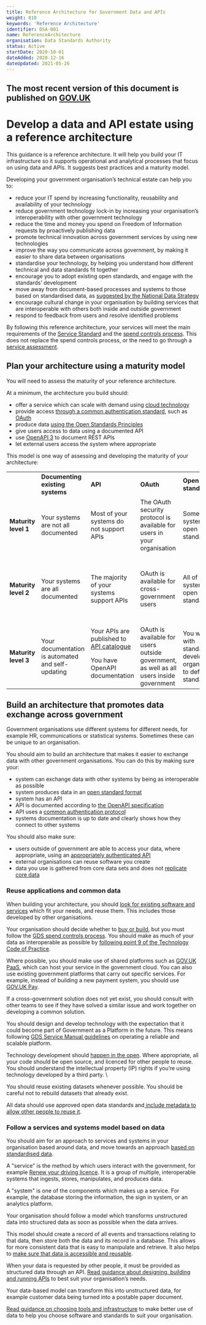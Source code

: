 ```yaml
---
title: Reference Architecture for Government Data and APIs
weight: 810
keywords: 'Reference Architecture'
identifier: DSA-001
name: ReferenceArchitecture
organisation: Data Standards Authority
status: Active
startDate: 2020-10-01
dateAdded: 2020-12-16
dateUpdated: 2021-05-26
---
```

## The most recent version of this document is published on [GOV.UK](https://www.gov.uk/guidance/develop-your-data-and-apis-using-a-reference-architecture)

# Develop a data and API estate using a reference architecture

This guidance is a reference architecture. It will help you build your IT infrastructure so it supports operational and analytical processes that focus on using data and APIs. It suggests best practices and a maturity model.

Developing your government organisation’s technical estate can help you to:

*   reduce your IT spend by increasing functionality, reusability and availability of your technology
*   reduce government technology lock-in by increasing your organisation’s interoperability with other government technology
*   reduce the time and money you spend on Freedom of Information requests by proactively publishing data
*   promote technical innovation across government services by using new technologies
*   improve the way you communicate across government, by making it easier to share data between organisations
*   standardise your technology, by helping you understand how different technical and data standards fit together
*   encourage you to adopt existing open standards, and engage with the standards’ development
*   move away from document-based processes and systems to those based on standardised data, as [suggested by the National Data Strategy](https://www.gov.uk/government/publications/uk-national-data-strategy/national-data-strategy#open-data)
*   encourage cultural change in your organisation by building services that are interoperable with others both inside and outside government
*   respond to feedback from users and resolve identified problems

By following this reference architecture, your services will meet the main requirements of the [Service Standard](https://www.gov.uk/service-manual/service-standard) and the [spend controls process](https://www.gov.uk/guidance/digital-and-technology-spend-controls-version-5). This does not replace the spend controls process, or the need to go through a [service assessment](https://www.gov.uk/service-manual/service-assessments).


## Plan your architecture using a maturity model

You will need to assess the maturity of your reference architecture.

At a minimum, the architecture you build should:

*   offer a service which can scale with demand using [cloud technology](https://www.gov.uk/guidance/government-cloud-first-policy)
*   provide access [through a common authentication standard](https://docs.publishing.service.gov.uk/manual/add-authentication-to-an-application.html), such as [OAuth](https://oauth.net/2/)
*   produce data [using the Open Standards Principles](https://www.gov.uk/government/publications/open-standards-principles)
*   give users access to data using a documented API
*   use [OpenAPI 3](https://www.gov.uk/government/publications/recommended-open-standards-for-government/describing-restful-apis-with-openapi-3) to document REST APIs
*   let external users access the system where appropriate

This model is one way of assessing and developing the maturity of your architecture:

<table>
  <tr>
   <td>
   </td>
   <td><strong>Documenting existing systems</strong>
   </td>
   <td><strong>API</strong>
   </td>
   <td><strong>OAuth</strong>
   </td>
   <td><strong>Open standards</strong>
   </td>
   <td><strong>Data</strong>
   </td>
  </tr>
  <tr>
   <td><strong>Maturity level 1</strong>
   </td>
   <td>Your systems are not all documented
   </td>
   <td>Most of your systems do not support APIs
   </td>
   <td>The OAuth security protocol is available for users in your organisation
   </td>
   <td>Some of your systems use open standards
   </td>
   <td>Your organisation data is mostly entered manually
   </td>
  </tr>
  <tr>
   <td><strong>Maturity level 2</strong>
   </td>
   <td>Your systems are all documented
   </td>
   <td>The majority of your systems support APIs
   </td>
   <td>OAuth is available for cross- government users
   </td>
   <td>All of your systems use open standards
   </td>
   <td>Data is only entered manually to collect information that cannot be collected any other way
   </td>
  </tr>
  <tr>
   <td><strong>Maturity level 3</strong>
   </td>
   <td>Your documentation is automated and self-updating
   </td>
   <td>Your APIs are published to <a href="https://www.api.gov.uk/">API catalogue</a>
<p>
You have OpenAPI documentation
   </td>
   <td>OAuth is available for users outside government, as well as all users inside government
   </td>
   <td>You work with standards development organisations to define standards
   </td>
   <td>Your organisation produces high quality reference data for other systems
   </td>
  </tr>
</table>



## Build an architecture that promotes data exchange across government

Government organisations use different systems for different needs, for example HR, communications or statistical systems. Sometimes these can be unique to an organisation.

You should aim to build an architecture that makes it easier to exchange data with other government organisations. You can do this by making sure your:

*   system can exchange data with other systems by being as interoperable as possible
*   system produces data in an [open standard format](https://www.gov.uk/government/publications/open-standards-principles/open-standards-principles)
*   system has an API
*   API is documented according to [the OpenAPI specification](https://www.gov.uk/government/publications/recommended-open-standards-for-government/describing-restful-apis-with-openapi-3)
*   API uses a [common authentication protocol](https://www.gov.uk/guidance/gds-api-technical-and-data-standards#to-provide-application-level-authorisation)
*   systems documentation is up to date and clearly shows how they connect to other systems

You should also make sure:

*   users outside of government are able to access your data, where appropriate, using an [appropriately authenticated API](https://www.gov.uk/guidance/gds-api-technical-and-data-standards#when-to-authenticate-your-api)
*   external organisations can reuse software you create
*   data you use is gathered from core data sets and does not [replicate core data](https://www.gov.uk/guidance/manage-your-data-for-access-and-reuse)


### Reuse applications and common data

When building your architecture, you should [look for existing software and services](https://www.gov.uk/guidance/share-and-reuse-technology) which fit your needs, and reuse them. This includes those developed by other organisations.

Your organisation should decide whether to [buy or build](https://www.gov.uk/guidance/define-your-purchasing-strategy), but you must follow the [GDS spend controls process](https://www.gov.uk/guidance/digital-and-technology-spend-controls-version-5). You should make as much of your data as interoperable as possible by [following point 9 of the Technology Code of Practice](https://www.gov.uk/guidance/integrate-and-adapt-technology).

Where possible, you should make use of shared platforms such as [GOV.UK PaaS](https://www.cloud.service.gov.uk/), which can host your service in the government cloud. You can also use existing government platforms that carry out specific services. For example, instead of building a new payment system, you should use [GOV.UK Pay](https://www.payments.service.gov.uk/).

If a cross-government solution does not yet exist, you should consult with other teams to see if they have solved a similar issue and work together on developing a common solution.

You should design and develop technology with the expectation that it could become part of Government as a Platform in the future. This means following [GDS Service Manual guidelines](https://www.gov.uk/service-manual/service-standard/point-14-operate-a-reliable-service) on operating a reliable and scalable platform.

Technology development should [happen in the open](https://www.gov.uk/government/publications/open-source-guidance). Where appropriate, all your code should be open source, and licenced for other people to reuse. You should understand the intellectual property (IP) rights if you’re using technology developed by a third party. \


You should reuse existing datasets whenever possible. You should be careful not to rebuild datasets that already exist.

All data should use approved open data standards and[ include metadata to allow other people to reuse it](https://www.gov.uk/government/publications/recommended-open-standards-for-government/using-metadata-to-describe-csv-data).


### Follow a services and systems model based on data

You should aim for an approach to services and systems in your organisation based around data, and move towards an approach [based on standardised data](https://www.gov.uk/government/publications/uk-national-data-strategy/national-data-strategy).

A "service" is the method by which users interact with the government, for example [Renew your driving licence](https://www.gov.uk/renew-driving-licence). It is a group of multiple, interoperable systems that ingests, stores, manipulates, and produces data.

A "system" is one of the components which makes up a service. For example, the database storing the information, the sign in system, or an analytics platform.

Your organisation should follow a model which transforms unstructured data into structured data as soon as possible when the data arrives.

This model should create a record of all events and transactions relating to that data, then store both the data and its record in a database. This allows for more consistent data that is easy to manipulate and retrieve. It also helps to [make sure that data is accessible and reusable](https://www.gov.uk/guidance/manage-your-data-for-access-and-reuse).

When your data is requested by other people, it must be provided as structured data through an API. [Read guidance about designing, building and running APIs](https://www.gov.uk/government/collections/api-design-guidance) to best suit your organisation’s needs.

Your data-based model can transform this into unstructured data, for example customer data being turned into a postable paper document.

[Read guidance on choosing tools and infrastructure](https://www.gov.uk/guidance/choose-tools-and-infrastructure-to-make-better-use-of-your-data) to make better use of data to help you choose software and standards to suit your organisation.
